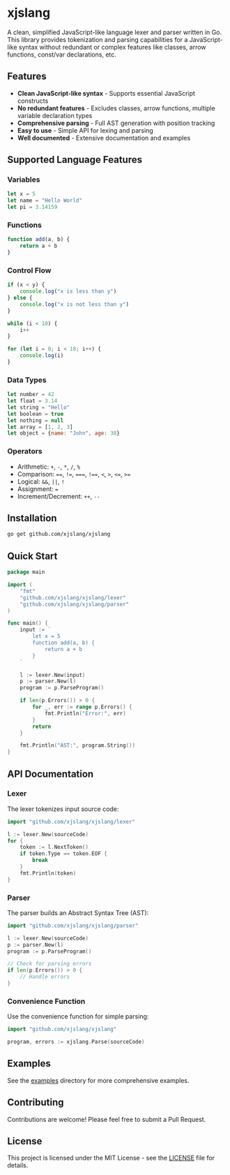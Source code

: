 # xjslang

A clean, simplified JavaScript-like language lexer and parser written in Go. This library provides tokenization and parsing capabilities for a JavaScript-like syntax without redundant or complex features like classes, arrow functions, const/var declarations, etc.

## Features

- **Clean JavaScript-like syntax** - Supports essential JavaScript constructs
- **No redundant features** - Excludes classes, arrow functions, multiple variable declaration types
- **Comprehensive parsing** - Full AST generation with position tracking
- **Easy to use** - Simple API for lexing and parsing
- **Well documented** - Extensive documentation and examples

## Supported Language Features

### Variables
```javascript
let x = 5
let name = "Hello World"
let pi = 3.14159
```

### Functions
```javascript
function add(a, b) {
    return a + b
}
```

### Control Flow
```javascript
if (x < y) {
    console.log("x is less than y")
} else {
    console.log("x is not less than y")
}

while (i < 10) {
    i++
}

for (let i = 0; i < 10; i++) {
    console.log(i)
}
```

### Data Types
```javascript
let number = 42
let float = 3.14
let string = "Hello"
let boolean = true
let nothing = null
let array = [1, 2, 3]
let object = {name: "John", age: 30}
```

### Operators
- Arithmetic: `+`, `-`, `*`, `/`, `%`
- Comparison: `==`, `!=`, `===`, `!==`, `<`, `>`, `<=`, `>=`
- Logical: `&&`, `||`, `!`
- Assignment: `=`
- Increment/Decrement: `++`, `--`

## Installation

```bash
go get github.com/xjslang/xjslang
```

## Quick Start

```go
package main

import (
    "fmt"
    "github.com/xjslang/xjslang/lexer"
    "github.com/xjslang/xjslang/parser"
)

func main() {
    input := `
        let x = 5
        function add(a, b) {
            return a + b
        }
    `

    l := lexer.New(input)
    p := parser.New(l)
    program := p.ParseProgram()

    if len(p.Errors()) > 0 {
        for _, err := range p.Errors() {
            fmt.Println("Error:", err)
        }
        return
    }

    fmt.Println("AST:", program.String())
}
```

## API Documentation

### Lexer

The lexer tokenizes input source code:

```go
import "github.com/xjslang/xjslang/lexer"

l := lexer.New(sourceCode)
for {
    token := l.NextToken()
    if token.Type == token.EOF {
        break
    }
    fmt.Println(token)
}
```

### Parser

The parser builds an Abstract Syntax Tree (AST):

```go
import "github.com/xjslang/xjslang/parser"

l := lexer.New(sourceCode)
p := parser.New(l)
program := p.ParseProgram()

// Check for parsing errors
if len(p.Errors()) > 0 {
    // Handle errors
}
```

### Convenience Function

Use the convenience function for simple parsing:

```go
import "github.com/xjslang/xjslang"

program, errors := xjslang.Parse(sourceCode)
```

## Examples

See the [examples](examples/) directory for more comprehensive examples.

## Contributing

Contributions are welcome! Please feel free to submit a Pull Request.

## License

This project is licensed under the MIT License - see the [LICENSE](LICENSE) file for details.
